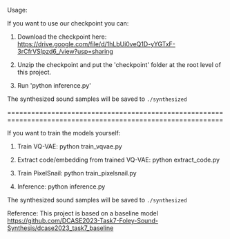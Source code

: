 Usage:

If you want to use our checkpoint you can:

1. Download the checkpoint here: https://drive.google.com/file/d/1hLbUi0veQ1D-yYGTxF-3rCfrVSIpzd6_/view?usp=sharing

2. Unzip the checkpoint and put the 'checkpoint' folder at the root level of this project.

3. Run 'python inference.py'

The synthesized sound samples will be saved to `./synthesized`
   
============================================================================================================

If you want to train the models yourself:

1. Train VQ-VAE:
   python train_vqvae.py
   
2. Extract code/embedding from trained VQ-VAE:
   python extract_code.py
   
3. Train PixelSnail:
   python train_pixelsnail.py
    
4. Inference:
   python inference.py

The synthesized sound samples will be saved to `./synthesized`

Reference: This project is based on a baseline model https://github.com/DCASE2023-Task7-Foley-Sound-Synthesis/dcase2023_task7_baseline
